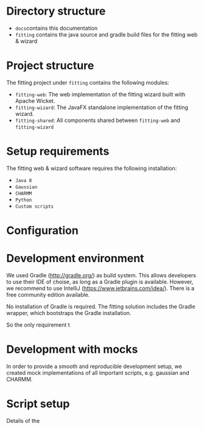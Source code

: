# Directory structure

- `docs`contains this documentation
- `fitting` contains the java source and gradle build files for the fitting web & wizard

# Project structure

The fitting project under `fitting` contains the following modules:

- `fitting-web`: The web implementation of the fitting wizard built with Apache Wicket.
- `fitting-wizard`: The JavaFX standalone implementation of the fitting wizard.
- `fitting-shared`: All components shared between `fitting-web` and `fitting-wizard`

# Setup requirements

The fitting web & wizard software requires the following installation:

- `Java 8`
- `Gaussian`
- `CHARMM`
- `Python`
- `Custom scripts`  

# Configuration

# Development environment

We used Gradle (http://gradle.org/) as build system. This allows developers to use their IDE of choise, as long as a Gradle plugin is available. However, we recommend to use IntelliJ (https://www.jetbrains.com/idea/). There is a free community edition available.

No installation of Gradle is required. The fitting solution includes the Gradle wrapper, which bootstraps the Gradle installation.

So the only requirement t

# Development with mocks

In order to provide a smooth and reproducible development setup, we created mock implementations of all important scripts, e.g. gaussian and CHARMM.

# Script setup

Details of the 